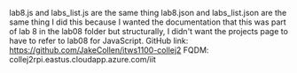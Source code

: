 lab8.js and labs_list.js are the same thing
lab8.json and labs_list.json are the same thing
I did this because I wanted the documentation that this was part of lab 8 in the lab08 folder but structurally, I didn't want the projects page to have to refer to lab08 for JavaScript.
GitHub link: https://github.com/JakeCollen/itws1100-collej2
FQDM: collej2rpi.eastus.cloudapp.azure.com/iit